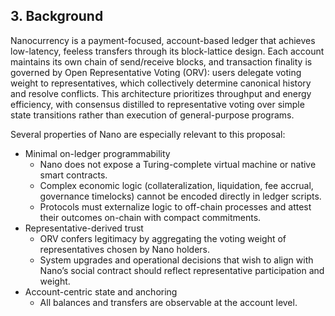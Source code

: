 ## 3. Background

Nanocurrency is a payment-focused, account-based ledger that achieves low-latency, feeless transfers through its block-lattice design. Each account maintains its own chain of send/receive blocks, and transaction finality is governed by Open Representative Voting (ORV): users delegate voting weight to representatives, which collectively determine canonical history and resolve conflicts. This architecture prioritizes throughput and energy efficiency, with consensus distilled to representative voting over simple state transitions rather than execution of general-purpose programs.

Several properties of Nano are especially relevant to this proposal:

- Minimal on-ledger programmability
  - Nano does not expose a Turing-complete virtual machine or native smart contracts.
  - Complex economic logic (collateralization, liquidation, fee accrual, governance timelocks) cannot be encoded directly in ledger scripts.
  - Protocols must externalize logic to off-chain processes and attest their outcomes on-chain with compact commitments.
- Representative-derived trust
  - ORV confers legitimacy by aggregating the voting weight of representatives chosen by Nano holders.
  - System upgrades and operational decisions that wish to align with Nano’s social contract should reflect representative participation and weight.
- Account-centric state and anchoring
  - All balances and transfers are observable at the account level.
 
  
